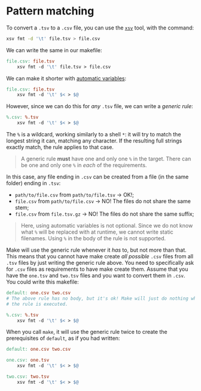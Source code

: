 # Pattern matching

To convert a `.tsv` to a `.csv` file, you can use the [`xsv`](https://github.com/BurntSushi/xsv)
tool, with the command:

```bash
xsv fmt -d '\t' file.tsv > file.csv
```

We can write the same in our makefile:
```makefile
file.csv: file.tsv
	xsv fmt -d '\t' file.tsv > file.csv
```

We can make it shorter with [automatic variables](variables.md):
```makefile
file.csv: file.tsv
	xsv fmt -d '\t' $< > $@
```

However, since we can do this for *any* `.tsv` file, we can write a *generic rule*:
```makefile
%.csv: %.tsv
	xsv fmt -d '\t' $< > $@
```
The `%` is a wildcard, working similarly to a shell `*`: it will try to match
the longest string it can, matching any character.
If the resulting full strings exactly match, the rule applies to that case.

> A generic rule **must** have one and only one `%` in the target.
> There can be one and only one `%` in *each* of the requirements.

In this case, any file ending in `.csv` can be created from a file (in the same
folder) ending in `.tsv`:
- `path/to/file.csv` from `path/to/file.tsv` -> OK!;
- `file.csv` from `path/to/file.csv` -> NO! The files do not share the same stem;
- `file.csv` from `file.tsv.gz` -> NO! The files do not share the same suffix;

> Here, using automatic variables is not optional.
> Since we do not know what `%` will be replaced with at runtime, we cannot
> write static filenames.
> Using `%` in the body of the rule is not supported.

Make will use the generic rule whenever it *has* to, but not more than that.
This means that you cannot have make create *all possible* `.csv` files from
all `.tsv` files by just writing the generic rule above.
You need to specifically ask for `.csv` files as requirements to have make
create them.
Assume that you have the `one.tsv` and `two.tsv` files and you want to convert
them in `.csv`.
You could write this makefile:

```makefile
default: one.csv two.csv
# The above rule has no body, but it's ok! Make will just do nothing when
# the rule is executed.

%.csv: %.tsv
	xsv fmt -d '\t' $< > $@
```

When you call `make`, it will use the generic rule twice to create the
prerequisites of `default`, as if you had written:
```makefile
default: one.csv two.csv

one.csv: one.tsv
	xsv fmt -d '\t' $< > $@

two.csv: two.tsv
	xsv fmt -d '\t' $< > $@
```
